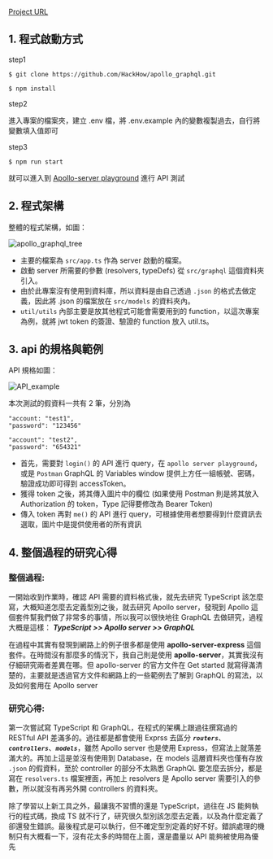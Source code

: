 [Project URL](https://github.com/HackHow/apollo_graphql)

## 1. 程式啟動方式

step1

```
$ git clone https://github.com/HackHow/apollo_graphql.git
```

```
$ npm install
```

step2

進入專案的檔案夾，建立 .env 檔，將 .env.example 內的變數複製過去，自行將變數填入值即可

step3

```
$ npm run start
```

就可以進入到 [Apollo-server playground](http://localhost:4000/) 進行 API 測試

## 2. 程式架構

整體的程式架構，如圖：

![apollo_graphql_tree](https://user-images.githubusercontent.com/56557271/200731156-0dc061a5-9995-4062-be0a-a91dd9262e3c.JPG)

- 主要的檔案為 `src/app.ts` 作為 server 啟動的檔案。
- 啟動 server 所需要的參數 (resolvers, typeDefs) 從 `src/graphql` 這個資料夾引入。
- 由於此專案沒有使用到資料庫，所以資料是由自己透過 `.json` 的格式去做定義，因此將 .json 的檔案放在 `src/models` 的資料夾內。
- `util/utils` 內部主要是放其他程式可能會需要用到的 function，以這次專案為例，就將 jwt token 的簽證、驗證的 function 放入 util.ts。

## 3. api 的規格與範例

API 規格如圖：

![API_example](https://user-images.githubusercontent.com/56557271/200731538-42fa5a3e-6846-4bf9-b591-9e9ba8b23d34.JPG)

本次測試的假資料一共有 2 筆，分別為

```
"account: "test1",
"password": "123456"

"account": "test2",
"password": "654321"
```

- 首先，需要對 `login()` 的 API 進行 query，在 `apollo server playground`，或是 `Postman` GraphQL 的 Variables window 提供上方任一組帳號、密碼，驗證成功即可得到 accessToken。
- 獲得 token 之後，將其傳入圖片中的欄位 (如果使用 Postman 則是將其放入 Authorization 的 token，Type 記得要修改為 Bearer Token)
- 傳入 token 再對 `me()` 的 API 進行 query，可根據使用者想要得到什麼資訊去選取，圖片中是提供使用者的所有資訊

## 4. 整個過程的研究心得

### 整個過程:

一開始收到作業時，確認 API 需要的資料格式後，就先去研究 TypeScript 該怎麼寫，大概知道怎麼去定義型別之後，就去研究 Apollo server，發現到 Apollo 這個套件幫我們做了非常多的事情，所以我可以很快地往 GraphQL 去做研究，過程大概是這樣： _**TypeScript >> Apollo server >> GraphQL**_

在過程中其實有發現到網路上的例子很多都是使用 **apollo-server-express** 這個套件。在時間沒有那麼多的情況下，我自己則是使用 **apollo-server**，其實我沒有仔細研究兩者差異在哪。但 apollo-server 的官方文件在 Get started 就寫得滿清楚的，主要就是透過官方文件和網路上的一些範例去了解到 GraphQL 的寫法，以及如何套用在 Apollo server

### 研究心得:

第一次嘗試寫 TypeScript 和 GraphQL，在程式的架構上跟過往撰寫過的 RESTful API 差滿多的。過往都是都會使用 Exprss 去區分 **_`routers`_**、**_`controllers`_**、**_`models`_**，雖然 Apollo server 也是使用 Express，但寫法上就落差滿大的。再加上這是並沒有使用到 Database，在 models 這層資料夾也僅有存放 `.json` 的假資料，至於 controller 的部分不太熟悉 GraphQL 要怎麼去拆分，都是寫在 `resolvers.ts` 檔案裡面，再加上 resolvers 是 Apollo server 需要引入的參數，所以就沒有再另外開 controllers 的資料夾。

除了學習以上新工具之外，最讓我不習慣的還是 TypeScript，過往在 JS 能夠執行的程式碼，換成 TS 就不行了，研究很久型別該怎麼去定義，以及為什麼定義了卻還發生錯誤。最後程式是可以執行，但不確定型別定義的好不好。錯誤處理的機制只有大概看一下，沒有花太多的時間在上面，還是盡量以 API 能夠被使用為優先
